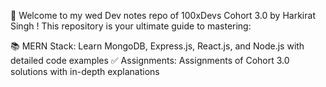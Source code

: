 

🚀 Welcome to my wed Dev notes repo of 100xDevs Cohort 3.0 by Harkirat Singh ! This repository is your ultimate guide to mastering:

📚 MERN Stack: Learn MongoDB, Express.js, React.js, and Node.js with detailed code examples
✅ Assignments: Assignments of Cohort 3.0 solutions with in-depth explanations
